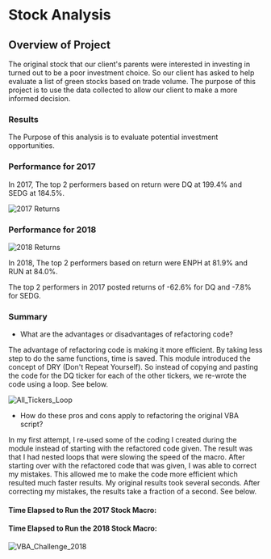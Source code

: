 # **Stock Analysis**

## **Overview of Project**

The original stock that our client's parents were interested in investing in turned out to be a poor investment choice. So our client has asked to help evaluate a list of green stocks based on trade volume. The purpose of this project is to use the data collected to allow our client to make a more informed decision. 

### **Results**

The Purpose of this analysis is to evaluate potential investment opportunities.

### **Performance for 2017**

In 2017, The top 2 performers based on return were DQ at 199.4% and SEDG at 184.5%. 

![2017 Returns](https://user-images.githubusercontent.com/106631875/175757686-5d6f04e9-9102-4304-b2e2-9c21558b946d.png)

### **Performance for 2018**

![2018 Returns](https://user-images.githubusercontent.com/106631875/175757688-d7662970-1ac5-49cd-864a-2219f3fbcdb2.png)

In 2018, The top 2 performers based on return were ENPH at 81.9% and RUN at 84.0%. 

The top 2 performers in 2017 posted returns of -62.6% for DQ and -7.8% for SEDG. 


### **Summary**

-	What are the advantages or disadvantages of refactoring code?

The advantage of refactoring code is making it more efficient. By taking less step to do the same functions, time is saved. This module introduced the concept of DRY (Don't Repeat Yourself). So instead of copying and pasting the code for the DQ ticker for each of the other tickers, we re-wrote the code using a loop. See below.

![All_Tickers_Loop](https://user-images.githubusercontent.com/106631875/178597834-a9247de5-d019-4848-8906-f9f5557fa1db.png)

-	How do these pros and cons apply to refactoring the original VBA script?

In my first attempt, I re-used some of the coding I created during the module instead of starting with the refactored code given. The result was that I had nested loops that were slowing the speed of the macro. After starting over with the refactored code that was given, I was able to correct my mistakes. This allowed me to make the code more efficient which resulted much faster results. My original results took several seconds. After correcting my mistakes, the results take a fraction of a second. See below.

#### Time Elapsed to Run the 2017 Stock Macro:

<style>
    .page-content img {
        border: 2px solid #DDD;
    }
![VBA_Challenge_2017](https://user-images.githubusercontent.com/106631875/178599270-73aa0df1-f398-4a9f-a358-b65cafd44d5f.png)</style>

#### Time Elapsed to Run the 2018 Stock Macro:

![VBA_Challenge_2018](https://user-images.githubusercontent.com/106631875/178599315-6ed575d1-d46a-4eb7-8200-4620ed634909.png)

